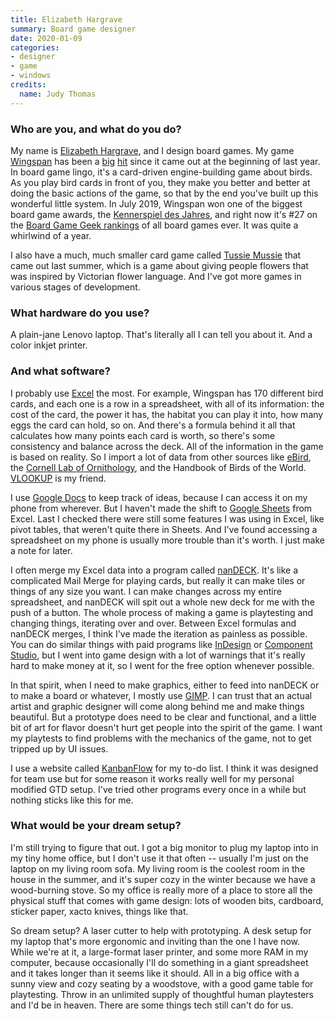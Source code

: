 ```yaml
---
title: Elizabeth Hargrave
summary: Board game designer 
date: 2020-01-09
categories:
- designer
- game
- windows
credits:
  name: Judy Thomas
---
```


### Who are you, and what do you do?

My name is [Elizabeth Hargrave](https://www.elizhargrave.com/ "Elizabeth's website."), and I design board games. My game [Wingspan][] has been a [big](https://www.nytimes.com/2019/03/11/science/wingspan-board-game-elizabeth-hargrave.html "A NYT article about Elizabeth and Wingspan.") [hit](https://www.wbur.org/hereandnow/2019/10/30/wingspan-board-game "A WBUR article about Wingspan's popularity.") since it came out at the beginning of last year. In board game lingo, it's a card-driven engine-building game about birds. As you play bird cards in front of you, they make you better and better at doing the basic actions of the game, so that by the end you've built up this wonderful little system. In July 2019, Wingspan won one of the biggest board game awards, the [Kennerspiel des Jahres](https://en.wikipedia.org/wiki/Spiel_des_Jahres "The Wikipedia entry for Spiel des Jahres."), and right now it's #27 on the [Board Game Geek rankings](https://boardgamegeek.com/browse/boardgame "A list of board game rankings on Board Game Geek.") of all board games ever. It was quite a whirlwind of a year.

I also have a much, much smaller card game called [Tussie Mussie][tussie-mussie] that came out last summer, which is a game about giving people flowers that was inspired by Victorian flower language. And I've got more games in various stages of development.
 
### What hardware do you use?

A plain-jane Lenovo laptop. That's literally all I can tell you about it. And a color inkjet printer.

### And what software?

I probably use [Excel][] the most. For example, Wingspan has 170 different bird cards, and each one is a row in a spreadsheet, with all of its information: the cost of the card, the power it has, the habitat you can play it into, how many eggs the card can hold, so on. And there's a formula behind it all that calculates how many points each card is worth, so there's some consistency and balance across the deck. All of the information in the game is based on reality. So I import a lot of data from other sources like [eBird](https://ebird.org/home "A birding website."), the [Cornell Lab of Ornithology](https://www.birds.cornell.edu/home/ "A lab at Cornell focused on birds."), and the Handbook of Birds of the World. [VLOOKUP](https://support.office.com/en-us/article/VLOOKUP-function-0BBC8083-26FE-4963-8AB8-93A18AD188A1 "A reference for the VLOOKUP command in Excel.") is my friend.

I use [Google Docs][google-docs] to keep track of ideas, because I can access it on my phone from wherever. But I haven't made the shift to [Google Sheets][google-sheets] from Excel. Last I checked there were still some features I was using in Excel, like pivot tables, that weren't quite there in Sheets. And I've found accessing a spreadsheet on my phone is usually more trouble than it's worth. I just make a note for later. 

I often merge my Excel data into a program called [nanDECK][]. It's like a complicated Mail Merge for playing cards, but really it can make tiles or things of any size you want. I can make changes across my entire spreadsheet, and nanDECK will spit out a whole new deck for me with the push of a button. The whole process of making a game is playtesting and changing things, iterating over and over. Between Excel formulas and nanDECK merges, I think I've made the iteration as painless as possible. You can do similar things with paid programs like [InDesign][] or [Component Studio][component-studio], but I went into game design with a lot of warnings that it's really hard to make money at it, so I went for the free option whenever possible.

In that spirit, when I need to make graphics, either to feed into nanDECK or to make a board or whatever, I mostly use [GIMP][]. I can trust that an actual artist and graphic designer will come along behind me and make things beautiful. But a prototype does need to be clear and functional, and a little bit of art for flavor doesn't hurt get people into the spirit of the game. I want my playtests to find problems with the mechanics of the game, not to get tripped up by UI issues. 

I use a website called [KanbanFlow][] for my to-do list. I think it was designed for team use but for some reason it works really well for my personal modified GTD setup. I've tried other programs every once in a while but nothing sticks like this for me. 

### What would be your dream setup?

I'm still trying to figure that out. I got a big monitor to plug my laptop into in my tiny home office, but I don't use it that often -- usually I'm just on the laptop on my living room sofa. My living room is the coolest room in the house in the summer, and it's super cozy in the winter because we have a wood-burning stove. So my office is really more of a place to store all the physical stuff that comes with game design: lots of wooden bits, cardboard, sticker paper, xacto knives, things like that.

So dream setup? A laser cutter to help with prototyping. A desk setup for my laptop that's more ergonomic and inviting than the one I have now. While we're at it, a large-format laser printer, and some more RAM in my computer, because occasionally I'll do something in a giant spreadsheet and it takes longer than it seems like it should. All in a big office with a sunny view and cozy seating by a woodstove, with a good game table for playtesting. Throw in an unlimited supply of thoughtful human playtesters and I'd be in heaven. There are some things tech still can't do for us.

[component-studio]: https://component.studio/ "A tool for prototyping and printing card games."
[excel]: https://www.microsoft.com/en-us/microsoft-365/excel "A spreadsheet application."
[gimp]: https://www.gimp.org/ "An open-source image editor."
[google-docs]: https://en.wikipedia.org/wiki/Google_Docs "A web-based office suite."
[google-sheets]: https://www.google.com/sheets/about/ "Online spreadsheet software."
[indesign]: https://www.adobe.com/products/indesign.html "A desktop/web publishing application."
[kanbanflow]: https://kanbanflow.com/ "A project management service."
[nandeck]: http://www.nand.it/nandeck/ "Windows software for game designers to print a deck of cards."
[tussie-mussie]: https://buttonshygames.com/products/tussie-mussie "A flower-based card game."
[wingspan]: https://stonemaiergames.com/games/wingspan/ "A board game about birds."
